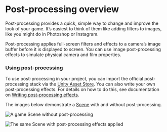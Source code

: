 # Post-processing overview

Post-processing provides a quick, simple way to change and improve the look of your game. It’s easiest to think of them like adding filters to images, like you might do in Photoshop or Instagram.

Post-processing applies full-screen filters and effects to a camera’s image buffer before it is displayed to screen. You can use image post-processing effects to simulate physical camera and film properties.

### Using post-processing

To use post-processing in your project, you can import the official post-processing stack via the [Unity Asset Store](https://www.assetstore.unity3d.com/#!/content/83912). You can also write your own post-processing effects. For details on how to do this, see documentation on [Writing post-processing effects](PostProcessingWritingEffects).

The images below demonstrate a [Scene](CreatingScenes) with and without post-processing.

![A game Scene without post-processing](../uploads/Main/PostProcessingOverview-0.png)

![The same Scene with post-processing effects applied](../uploads/Main/PostProcessingOverview-1.png)

